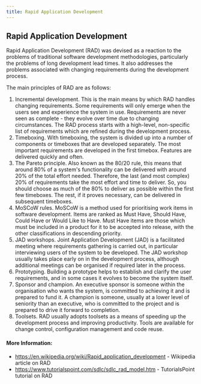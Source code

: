 ```yaml
---
title: Rapid Application Development
---
```

## Rapid Application Development

Rapid Application Development (RAD) was devised as a reaction to the problems of traditional software development methodologies, particularly the problems of long development lead times.  It also addresses the problems associated with changing requirements during the development process.  

The main principles of RAD are as follows:
1) Incremental development. This is the main means by which RAD handles changing requirements.  Some requirements will only emerge when the users see and experience the system in use. Requirements are never seen as complete - they evolve over time due to changing circumstances.  The RAD process starts with a high-level, non-specific list of requirements which are refined during the development process.
2) Timeboxing.  With timeboxing, the system is divided up into a number of components or timeboxes that are developed separately. The most important requirements are developed in the first timebox. Features are delivered quickly and often.
3) The Pareto principle. Also known as the 80/20 rule, this means that around 80% of a system's functionality can be delivered with around 20% of the total effort needed. Therefore, the last (and most complex) 20% of requirements take the most effort and time to deliver. So, you should choose as much of the 80% to deliver as possible within the first few timeboxes.  The rest, if it proves necessary, can be delivered in subsequent timeboxes.
4) MoSCoW rules. MoSCoW is a method used for prioritising work items in software development. Items are ranked as Must Have, Should Have, Could Have or Would Like to Have. Must Have items are those which must be included in a product for it to be accepted into release, with the other classifications in descending priority.
5) JAD workshops. Joint Application Development (JAD) is a facilitated meeting where requirements gathering is carried out, in particular interviewing users of the system to be developed. The JAD workshop usually takes place early on in the development process, although additional meetings can be organised if required later in the process.
6) Prototyping. Building a prototype helps to establish and clarify the user requirements, and in some cases it evolves to become the system itself.
7) Sponsor and champion. An executive sponsor is someone within the organisation who wants the system, is committed to achieving it and is prepared to fund it. A champion is someone, usually at a lower level of seniority than an executive, who is committed to the project and is prepared to drive it forward to completion.
8) Toolsets. RAD usually adopts toolsets as a means of speeding up the development process and improving productivity. Tools are available for change control, configuration management and code reuse.

#### More Information:
- https://en.wikipedia.org/wiki/Rapid_application_development - Wikipedia article on RAD
- https://www.tutorialspoint.com/sdlc/sdlc_rad_model.htm - TutorialsPoint tutorial on RAD


